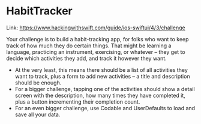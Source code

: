 # HabitTracker

Link: https://www.hackingwithswift.com/guide/ios-swiftui/4/3/challenge

Your challenge is to build a habit-tracking app, for folks who want to keep track of how much they do certain things. That might be learning a language, practicing an instrument, exercising, or whatever – they get to decide which activities they add, and track it however they want.

- At the very least, this means there should be a list of all activities they want to track, plus a form to add new activities – a title and description should be enough.
- For a bigger challenge, tapping one of the activities should show a detail screen with the description, how many times they have completed it, plus a button incrementing their completion count.
- For an even bigger challenge, use Codable and UserDefaults to load and save all your data.
